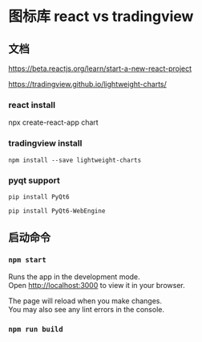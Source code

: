 # 图标库 react vs tradingview
## 文档
https://beta.reactjs.org/learn/start-a-new-react-project

https://tradingview.github.io/lightweight-charts/

### react install
npx create-react-app chart

### tradingview install
`npm install --save lightweight-charts`

### pyqt support
`pip install PyQt6`

`pip install PyQt6-WebEngine`

## 启动命令
### `npm start`
Runs the app in the development mode.\
Open [http://localhost:3000](http://localhost:3000) to view it in your browser.

The page will reload when you make changes.\
You may also see any lint errors in the console.

### `npm run build`
